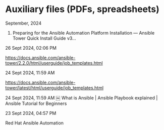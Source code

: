 # Auxiliary files (PDFs, spreadsheets)


September, 2024

1. Preparing for the Ansible Automation Platform Installation — Ansible Tower Quick Install Guide v3...

26 Sept 2024, 02:06 PM

https://docs.ansible.com/ansible-tower/2.2.0/html/userguide/job_templates.html

24 Sept 2024, 11:59 AM

https://docs.ansible.com/ansible-tower/latest/html/userguide/job_templates.html

24 Sept 2024, 11:59 AM
￼
What is Ansible | Ansible Playbook explained | Ansible Tutorial for Beginners

23 Sept 2024, 04:57 PM

Red Hat Ansible Automation



